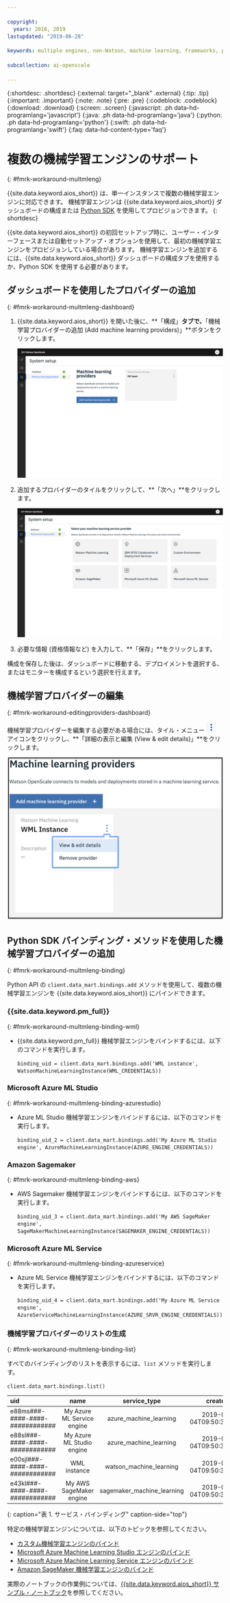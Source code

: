 ```yaml
---

copyright:
  years: 2018, 2019
lastupdated: "2019-06-28"

keywords: multiple engines, non-Watson, machine learning, frameworks, provision

subcollection: ai-openscale

---
```


{:shortdesc: .shortdesc}
{:external: target="_blank" .external}
{:tip: .tip}
{:important: .important}
{:note: .note}
{:pre: .pre}
{:codeblock: .codeblock}
{:download: .download}
{:screen: .screen}
{:javascript: .ph data-hd-programlang='javascript'}
{:java: .ph data-hd-programlang='java'}
{:python: .ph data-hd-programlang='python'}
{:swift: .ph data-hd-programlang='swift'}
{:faq: data-hd-content-type='faq'}

# 複数の機械学習エンジンのサポート
{: #fmrk-workaround-multmleng}

{{site.data.keyword.aios_short}} は、単一インスタンスで複数の機械学習エンジンに対応できます。 機械学習エンジンは {{site.data.keyword.aios_short}} ダッシュボードの構成または [Python SDK](http://ai-openscale-python-client.mybluemix.net/?cm_mc_uid=70732728440115575086192&cm_mc_sid_50200000=62539451560175957820) を使用してプロビジョンできます。
{: shortdesc}

{{site.data.keyword.aios_short}} の初回セットアップ時に、ユーザー・インターフェースまたは自動セットアップ・オプションを使用して、最初の機械学習エンジンをプロビジョンしている場合があります。 機械学習エンジンを追加するには、{{site.data.keyword.aios_short}} ダッシュボードの構成タブを使用するか、Python SDK を使用する必要があります。

## ダッシュボードを使用したプロバイダーの追加
{: #fmrk-workaround-multmleng-dashboard}

1. {{site.data.keyword.aios_short}} を開いた後に、**「構成」**タブで、**「機械学習プロバイダーの追加 (Add machine learning providers)」**ボタンをクリックします。

   ![機械学習プロバイダーのウィンドウにプロバイダーの追加ボタンが表示されています](images/wos-configure-multi-providers.png)

2. 追加するプロバイダーのタイルをクリックして、**「次へ」**をクリックします。

   ![機械学習プロバイダーの選択画面が表示されています](images/wos-machine-learning-providers-selection.png)

3. 必要な情報 (資格情報など) を入力して、**「保存」**をクリックします。

構成を保存した後は、ダッシュボードに移動する、デプロイメントを選択する、またはモニターを構成するという選択を行えます。

## 機械学習プロバイダーの編集
{: #fmrk-workaround-editingproviders-dashboard}

機械学習プロバイダーを編集する必要がある場合には、タイル・メニュー ![タイル・メニュー・アイコン](images/v-three-dots.png) アイコンをクリックし、**「詳細の表示と編集 (View & edit details)」**をクリックします。

   ![機械学習プロバイダーのビューと編集オプションが表示されています](images/wos-machine-learning-providers-edit.png)

## Python SDK バインディング・メソッドを使用した機械学習プロバイダーの追加
{: #fmrk-workaround-multmleng-binding}

Python API の `client.data_mart.bindings.add` メソッドを使用して、複数の機械学習エンジンを {{site.data.keyword.aios_short}} にバインドできます。 

### {{site.data.keyword.pm_full}}
{: #fmrk-workaround-multmleng-binding-wml}

- {{site.data.keyword.pm_full}} 機械学習エンジンをバインドするには、以下のコマンドを実行します。

   `binding_uid = client.data_mart.bindings.add('WML instance', WatsonMachineLearningInstance(WML_CREDENTIALS))`

### Microsoft Azure ML Studio
{: #fmrk-workaround-multmleng-binding-azurestudio}

- Azure ML Studio 機械学習エンジンをバインドするには、以下のコマンドを実行します。

  `binding_uid_2 = client.data_mart.bindings.add('My Azure ML Studio engine', AzureMachineLearningInstance(AZURE_ENGINE_CREDENTIALS))`

### Amazon Sagemaker
{: #fmrk-workaround-multmleng-binding-aws}

- AWS Sagemaker 機械学習エンジンをバインドするには、以下のコマンドを実行します。

  `binding_uid_3 = client.data_mart.bindings.add('My AWS SageMaker engine', SageMakerMachineLearningInstance(SAGEMAKER_ENGINE_CREDENTIALS)) `

### Microsoft Azure ML Service
{: #fmrk-workaround-multmleng-binding-azureservice}

- Azure ML Service 機械学習エンジンをバインドするには、以下のコマンドを実行します。

  `binding_uid_4 = client.data_mart.bindings.add('My Azure ML Service engine', AzureServiceMachineLearningInstance(AZURE_SRVR_ENGINE_CREDENTIALS))`

### 機械学習プロバイダーのリストの生成
{: #fmrk-workaround-multmleng-binding-list}

すべてのバインディングのリストを表示するには、`list` メソッドを実行します。

`client.data_mart.bindings.list()`


| uid | name | service_type | created |
|:---|:---:|:---:|:---:
| e88ms###-####-####-############ | My Azure ML Service engine | azure_machine_learning | 2019-04-04T09:50:33.189Z |
| e88sl###-####-####-############ | My Azure ML Studio engine | azure_machine_learning | 2019-04-04T09:50:33.186Z |
| e00sjl###-####-####-############ | WML instance | watson_machine_learning | 2019-03-04T09:50:33.338Z |
| e43kl###-####-####-############ | My AWS SageMaker engine | sagemaker_machine_learning | 2019-04-04T09:50:33.186Z |
{: caption="表 1. サービス・バインディング" caption-side="top"}


特定の機械学習エンジンについては、以下のトピックを参照してください。

- [カスタム機械学習エンジンのバインド](/docs/services/ai-openscale?topic=ai-openscale-cml-cusbind#cml-cusbind)
- [Microsoft Azure Machine Learning Studio エンジンのバインド](/docs/services/ai-openscale?topic=ai-openscale-cml-azbind#cml-azbind)
- [Microsoft Azure Machine Learning Service エンジンのバインド](/docs/services/ai-openscale?topic=ai-openscale-cml-azsrvconfig#cml-azsrvbind)
- [Amazon SageMaker 機械学習エンジンのバインド](/docs/services/ai-openscale?topic=ai-openscale-cml-smbind#cml-smbind)


実際のノートブックの作業例については、[{{site.data.keyword.aios_short}} サンプル・ノートブック](https://github.com/pmservice/ai-openscale-tutorials/tree/master/notebooks)を参照してください。

